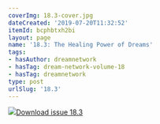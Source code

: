 ```yaml
---
coverImg: 18.3-cover.jpg
dateCreated: '2019-07-20T11:32:52'
itemId: bcphbtxh2bi
layout: page
name: '18.3: The Healing Power of Dreams'
tags:
- hasAuthor: dreamnetwork
- hasTag: dream-network-volume-18
- hasTag: dreamnetwork
type: post
urlSlug: '18.3'
---
```

<img class="card-journal-img" src="../images/18.3-rect.jpg"/><a href="../files/pdfs/Volume_18/18.3-Dream-Network-Vol-18-No-3.pdf" download="">Download issue 18.3</a>